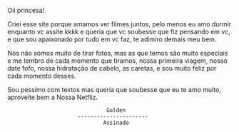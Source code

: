 Oii princesa!

Criei esse site porque amamos ver filmes juntos, pelo menos eu amo durmir enquanto vc assite kkkk
e queria que vc soubesse que fiz pensando em vc, e que sou apaixonado por tudo em vc faz, te adimiro demais meu bem.

Nos não somos muito de tirar fotos, mas as que temos são muito especiais e me lembro de cada momento que tiramos, nossa primeira viagem, nosso date fofo, nossa hidratação de cabelo, as caretas, e sou muito feliz por cada momento desses.

Sou pessimo com textos mas queria que soubesse que eu te amo muito, aproveite bem a Nossa Netfliz.









                                   Golden
                          ----------------------
                                  Assinado